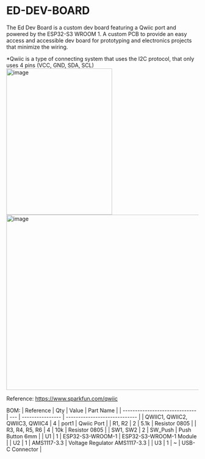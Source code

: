 # ED-DEV-BOARD
The Ed Dev Board is a custom dev board featuring a Qwiic port and powered by the ESP32-S3 WROOM 1. A custom PCB to provide an easy access and accessible dev board for prototyping and electronics projects that minimize the wiring.

*Qwiic is a type of connecting system that uses the I2C protocol, that only uses 4 pins (VCC, GND, SDA, SCL)
<img width="277" height="384" alt="image" src="https://github.com/user-attachments/assets/25e2e4a8-da91-4f24-9f47-abae235736e1" />
<img width="613" height="460" alt="image" src="https://github.com/user-attachments/assets/2054f1b9-c00a-4438-bd0d-b1dde3260c87" />

Reference: 
https://www.sparkfun.com/qwiic 

BOM:
| Reference                      | Qty | Value            | Part Name                     |
| ------------------------------ | --- | ---------------- | ----------------------------- |
| QWIIC1, QWIIC2, QWIIC3, QWIIC4 | 4   | port1            | Qwiic Port                    |
| R1, R2                         | 2   | 5.1k             | Resistor 0805                 |
| R3, R4, R5, R6                 | 4   | 10k              | Resistor 0805                 |
| SW1, SW2                       | 2   | SW\_Push         | Push Button 6mm               |
| U1                             | 1   | ESP32-S3-WROOM-1 | ESP32-S3-WROOM-1 Module       |
| U2                             | 1   | AMS1117-3.3      | Voltage Regulator AMS1117-3.3 |
| U3                             | 1   | \~               | USB-C Connector               |


